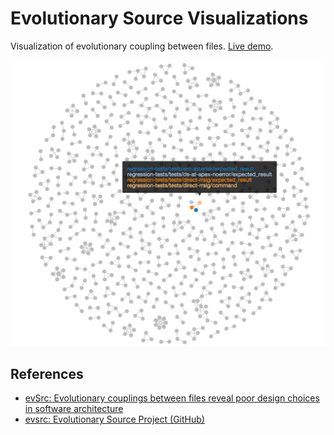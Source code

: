 # Evolutionary Source Visualizations

Visualization of evolutionary coupling between files. [Live demo](http://pnavarrc.github.io/evsrc-visualization/dist).

![Screenshot](app/images/screenshot.png)

## References

- [evSrc: Evolutionary couplings between files reveal poor design choices in software architecture](http://ergoso.me/computer/science/github/software/evolutionary/couplings/2014/12/10/evsrc-evolutionary-couplings-reveal-poor-software-design.html)
- [evsrc: Evolutionary Source Project (GitHub)](https://github.com/armish/evsrc)
